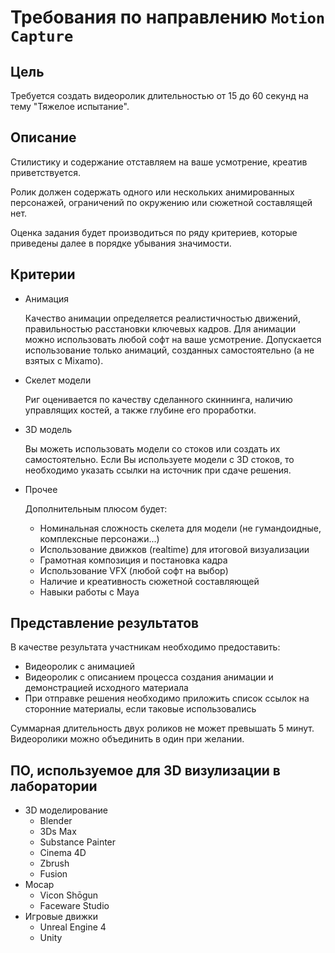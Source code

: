 # Требования по направлению `Motion Capture`

## Цель
Требуется создать видеоролик длительностью от 15 до 60 секунд на тему "Тяжелое испытание". 

## Описание 
 
Стилистику и содержание отставляем на ваше усмотрение, креатив приветствуется.

Ролик должен содержать одного или нескольких анимированных персонажей, ограничений по окружению или сюжетной составлящей нет. 

Оценка задания будет производиться по ряду критериев, которые приведены далее в порядке убывания значимости.

## Критерии

* Анимация

    Качество анимации определяется реалистичностью движений, правильностью расстановки ключевых кадров. Для анимации можно использовать любой софт на ваше усмотрение. 
    Допускается использование только анимаций, созданных самостоятельно (а не взятых с Mixamo). 

* Скелет модели

    Риг оценивается по качеству сделанного скиннинга, наличию управлящих костей, а также глубине его проработки.

* 3D модель

    Вы можеть использовать модели со стоков или создать их самостоятельно. Если Вы используете модели с 3D стоков, то необходимо указать ссылки на источник при сдаче решения. 

* Прочее
    
  Дополнительным плюсом будет:
    * Номинальная сложность скелета для модели (не гумандоидные, комплексные персонажи...)
    * Использование движков (realtime) для итоговой визуализации
    * Грамотная композиция и постановка кадра
    * Использование VFX (любой софт на выбор)
    * Наличие и креативность сюжетной составляющей
    * Навыки работы с Maya


## Представление результатов

В качестве результата участникам необходимо предоставить:
* Видеоролик с анимацией
* Видеоролик с описанием процесса создания анимации и демонстрацией исходного материала
* При отправке решения необходимо приложить список ссылок на сторонние материалы, если таковые использовались

Суммарная длительность двух роликов не может превышать 5 минут. Видеоролики можно объединить в один при желании.

## ПО, используемое для 3D визулизации в лаборатории

* 3D моделирование
    * Blender
    * 3Ds Max
    * Substance Painter
    * Cinema 4D
    * Zbrush
    * Fusion
* Mocap
    * Vicon Shōgun
    * Faceware Studio
* Игровые движки
    * Unreal Engine 4
    * Unity
